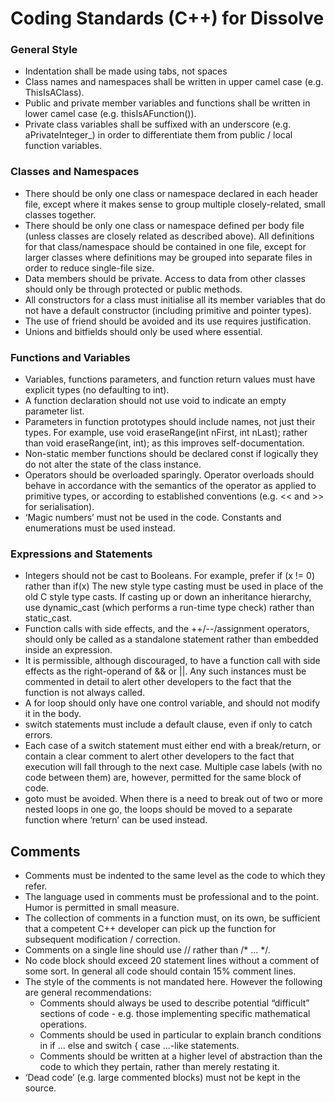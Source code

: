 # Coding Standards (C++) for Dissolve

### General Style
- Indentation shall be made using tabs, not spaces
- Class names and namespaces shall be written in upper camel case (e.g. ThisIsAClass).
- Public and private member variables and functions shall be written in lower camel case (e.g. thisIsAFunction()).
- Private class variables shall be suffixed with an underscore (e.g. aPrivateInteger\_) in order to differentiate them from public / local function variables.

### Classes and Namespaces
- There should be only one class or namespace declared in each header file, except where it makes sense to group multiple closely-related, small classes together.
- There should be only one class or namespace defined per body file (unless classes are closely related as described above). All definitions for that class/namespace should be contained in one file, except for larger classes where definitions may be grouped into separate files in order to reduce single-file size.
- Data members should be private. Access to data from other classes should only be through protected or public methods.
- All constructors for a class must initialise all its member variables that do not have a default constructor (including primitive and pointer types).
- The use of friend should be avoided and its use requires justification.
- Unions and bitfields should only be used where essential.

### Functions and Variables
- Variables, functions parameters, and function return values must have explicit types (no defaulting to int).
- A function declaration should not use void to indicate an empty parameter list.
- Parameters in function prototypes should include names, not just their types. For example, use void eraseRange(int nFirst, int nLast); rather than void eraseRange(int, int); as this improves self-documentation.
- Non-static member functions should be declared const if logically they do not alter the state of the class instance.
- Operators should be overloaded sparingly. Operator overloads should behave in accordance with the semantics of the operator as applied to primitive types, or according to established conventions (e.g. << and >> for serialisation).
- ‘Magic numbers’ must not be used in the code. Constants and enumerations must be used instead.

### Expressions and Statements
- Integers should not be cast to Booleans. For example, prefer if (x != 0) rather than if(x)
The new style type casting must be used in place of the old C style type casts. If casting up or down an inheritance hierarchy, use dynamic_cast (which performs a run-time type check) rather than static_cast.
- Function calls with side effects, and the ++/--/assignment operators, should only be called as a standalone statement rather than embedded inside an expression.
- It is permissible, although discouraged, to have a function call with side effects as the right-operand of && or ||. Any such instances must be commented in detail to alert other developers to the fact that the function is not always called.
- A for loop should only have one control variable, and should not modify it in the body.
- switch statements must include a default clause, even if only to catch errors.
- Each case of a switch statement must either end with a break/return, or contain a clear comment to alert other developers to the fact that execution will fall through to the next case. Multiple case labels (with no code between them) are, however, permitted for the same block of code.
- goto must be avoided. When there is a need to break out of two or more nested loops in one go, the loops should be moved to a separate function where ‘return’ can be used instead.

## Comments
- Comments must be indented to the same level as the code to which they refer.
- The language used in comments must be professional and to the point. Humor is permitted in small measure.
- The collection of comments in a function must, on its own, be sufficient that a competent C++ developer can pick up the function for subsequent modification / correction.
- Comments on a single line should use // rather than /* … */.
- No code block should exceed 20 statement lines without a comment of some sort. In general all code should contain 15% comment lines.
- The style of the comments is not mandated here. However the following are general recommendations:
	- Comments should always be used to describe potential “difficult” sections of code - e.g. those implementing specific mathematical operations.
	- Comments should be used in particular to explain branch conditions in if ... else and switch { case ...-like statements.
	- Comments should be written at a higher level of abstraction than the code to which they pertain, rather than merely restating it.
- ‘Dead code’ (e.g. large commented blocks) must not be kept in the source.
